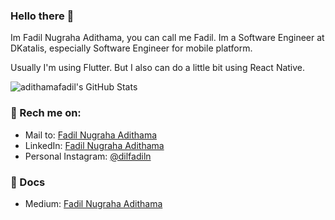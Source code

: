 ### Hello there 👋

Im Fadil Nugraha Adithama, you can call me Fadil.
Im a Software Engineer at DKatalis, especially Software Engineer for mobile platform.

Usually I'm using Flutter. But I also can do a little bit using React Native.

![adithamafadil's GitHub Stats](https://github-readme-stats.vercel.app/api?username=adithamafadil&&show_icons=true&count_private=true&title_color=6F9EFE&icon_color=A8FE6F&text_color=F0F0FA&bg_color=161616)

### 📧 Rech me on:
- Mail to: [Fadil Nugraha Adithama](mailto:dil.projek@gmail.com)
- LinkedIn: [Fadil Nugraha Adithama](https://www.linkedin.com/in/adithamafadil/)
- Personal Instagram: [@dilfadiln](https://www.instagram.com/dilfadiln/)

### 📄 Docs
- Medium: [Fadil Nugraha Adithama](https://medium.com/@adithamafadil)
